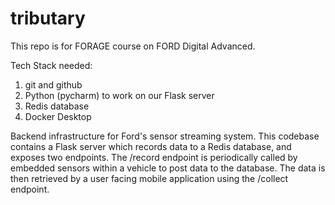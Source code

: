 # tributary
This repo is for FORAGE course on FORD Digital Advanced. 

Tech Stack needed:
1) git and github
2) Python (pycharm) to work on our Flask server
3) Redis database
4) Docker Desktop

Backend infrastructure for Ford's sensor streaming system. This codebase contains a Flask server which records data to a Redis database, and exposes two endpoints. The /record endpoint is periodically called by embedded sensors within a vehicle to post data to the database. The data is then retrieved by a user facing mobile application using the /collect endpoint.
